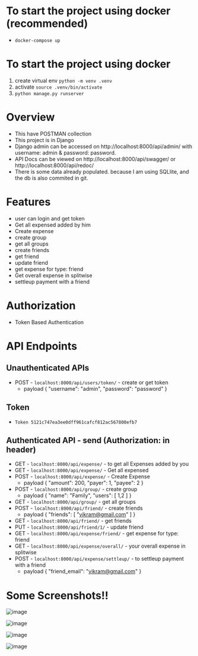 # To start the project using docker (recommended)
- `docker-compose up` 

# To start the project using docker
1. create virtual env `python -m venv .venv`
2. activate `source .venv/bin/activate`
3. `python manage.py runserver`
# Overview
- This have POSTMAN collection
- This project is in Django
- Django admin can be accessed on http://localhost:8000/api/admin/ with username: admin & password: password.
- API Docs can be viewed on http://localhost:8000/api/swagger/ or http://localhost:8000/api/redoc/
- There is some data already populated. because I am using SQLlite, and the db is also commited in git.

# Features
- user can login and get token
- Get all expensed added by him
- Create expense
- create group
- get all groups
- create friends
- get friend
- update friend
- get expense for type: friend
- Get overall expense in splitwise
- settleup payment with a friend

 
# Authorization
- Token Based Authentication

# API Endpoints
## Unauthenticated APIs
- POST - `localhost:8000/api/users/token/` - create or get token
    - payload 
    {
        "username": "admin",
        "password": "password"
    }

## Token
- `Token 5121c747ea3ee0dff961cafcf812ac567800efb7`
## Authenticated API - send (Authorization: <Token> in header)
- GET - `localhost:8000/api/expense/` - to get all Expenses added by you
- GET - `localhost:8000/api/expense/` - Get all expensed
- POST - `localhost:8000/api/expense/` - Create Expense
    - payload
    {
        "amount": 200,
        "payer": 1,
        "payee": 2 
    }
- POST - `localhost:8000/api/group/` - create group
    - payload
    {
        "name": "Family",
        "users": [
            1,2
        ]
    }
- GET - `localhost:8000/api/group/` - get all groups
- POST - `localhost:8000/api/friend/` - create friends
    - payload 
        {
        "friends": [
            "vikram@gmail.com"
            ]
        }
- GET - `localhost:8000/api/friend/` - get friends
- PUT - `localhost:8000/api/friend/1/` - update friend
- GET - `localhost:8000/api/expense/friend/` - get expense for type: friend
- GET - `localhost:8000/api/expense/overall/` - your overall expense in splitwise
- POST - `localhost:8000/api/expense/settleup/` - to settleup payment with a friend
    - payload
        {
            "friend_email": "vikram@gmail.com"
        }

 # Some Screenshots!!
![image](https://user-images.githubusercontent.com/22349420/143372152-3dac2131-6b24-44ee-bd1c-5611c1d4616f.png)
    
![image](https://user-images.githubusercontent.com/22349420/143372228-4dd15d36-418d-4a72-8cd7-31c75386e7c0.png)
    
    
![image](https://user-images.githubusercontent.com/22349420/143372268-dbf6cae5-6f56-4510-ab16-8201ad2a5172.png)
    
    
![image](https://user-images.githubusercontent.com/22349420/143372304-29f94a95-c104-45bf-8c61-a6d20ff3c10c.png)
    


